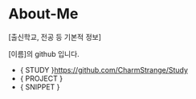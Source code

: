 # About-Me
[출신학교, 전공 등 기본적 정보]

[이름]의 github 입니다. 

* { STUDY }https://github.com/CharmStrange/Study
* { PROJECT }
* { SNIPPET }
